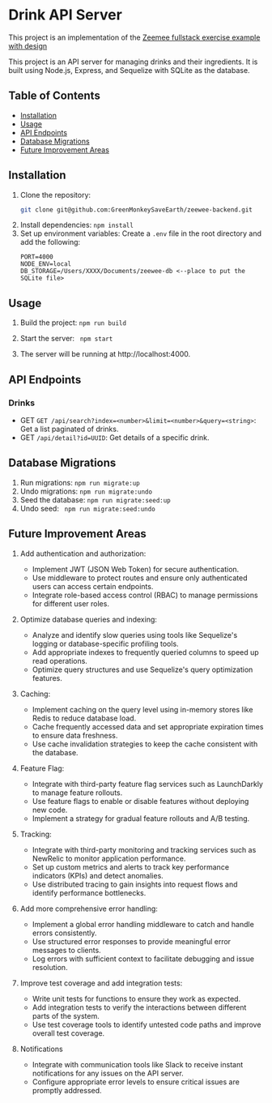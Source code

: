 # Drink API Server

This project is an implementation of the [Zeemee fullstack exercise example with design](https://github.com/zeemee/fullstack-code-sample-with-design)

This project is an API server for managing drinks and their ingredients. It is built using Node.js, Express, and Sequelize with SQLite as the database.

## Table of Contents

- [Installation](#installation)
- [Usage](#usage)
- [API Endpoints](#api-endpoints)
- [Database Migrations](#database-migrations)
- [Future Improvement Areas](#future-improvement-areas)

## Installation

1. Clone the repository:
   ```sh
   git clone git@github.com:GreenMonkeySaveEarth/zeewee-backend.git
	 ```
2. Install dependencies:
	```npm install```
3. Set up environment variables: Create a `.env` file in the root directory and add the following:
	```
	PORT=4000
	NODE_ENV=local
	DB_STORAGE=/Users/XXXX/Documents/zeewee-db <--place to put the SQLite file>
	```

## Usage
1. Build the project:
	```npm run build```

2. Start the server:
	```	npm start```

3. The server will be running at http://localhost:4000.
## API Endpoints
### Drinks
- GET `GET /api/search?index=<number>&limit=<number>&query=<string>`: Get a list paginated of drinks.
- GET `/api/detail?id=UUID`: Get details of a specific drink.

## Database Migrations
1. Run migrations:
	```npm run migrate:up```
2. Undo migrations:
	```npm run migrate:undo```
3. Seed the database:
	```npm run migrate:seed:up```
4. Undo seed:
	```	npm run migrate:seed:undo```

## Future Improvement Areas
1. Add authentication and authorization:
	- Implement JWT (JSON Web Token) for secure authentication.
	- Use middleware to protect routes and ensure only authenticated users can access certain endpoints.
	- Integrate role-based access control (RBAC) to manage permissions for different user roles.

2. Optimize database queries and indexing:
	- Analyze and identify slow queries using tools like Sequelize's logging or database-specific profiling tools.
	- Add appropriate indexes to frequently queried columns to speed up read operations.
	- Optimize query structures and use Sequelize's query optimization features.

3. Caching:
	- Implement caching on the query level using in-memory stores like Redis to reduce database load.
	- Cache frequently accessed data and set appropriate expiration times to ensure data freshness.
	- Use cache invalidation strategies to keep the cache consistent with the database.

4. Feature Flag:
	- Integrate with third-party feature flag services such as LaunchDarkly to manage feature rollouts.
	- Use feature flags to enable or disable features without deploying new code.
	- Implement a strategy for gradual feature rollouts and A/B testing.

5. Tracking:
	- Integrate with third-party monitoring and tracking services such as NewRelic to monitor application performance.
	- Set up custom metrics and alerts to track key performance indicators (KPIs) and detect anomalies.
	- Use distributed tracing to gain insights into request flows and identify performance bottlenecks.

6. Add more comprehensive error handling:
	- Implement a global error handling middleware to catch and handle errors consistently.
	- Use structured error responses to provide meaningful error messages to clients.
	- Log errors with sufficient context to facilitate debugging and issue resolution.

7. Improve test coverage and add integration tests:
	- Write unit tests for functions to ensure they work as expected.
	- Add integration tests to verify the interactions between different parts of the system.
	- Use test coverage tools to identify untested code paths and improve overall test coverage.

8. Notifications
	- Integrate with communication tools like Slack to receive instant notifications for any issues on the API server.
	- Configure appropriate error levels to ensure critical issues are promptly addressed.




